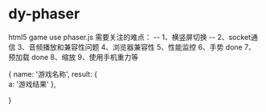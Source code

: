 # dy-phaser

  html5 game use phaser.js
  需要关注的难点：
  --	1、横竖屏切换
  --	2、socket通信
  3、音频播放和兼容性问题
  4、浏览器兼容性
  5、性能监控
  6、手势 done
  7、预加载 done
  8、缩放
  9、使用手机重力等

  {
  	name: '游戏名称',
  	result: {	
  		a: '游戏结果'
  	},
	
  }